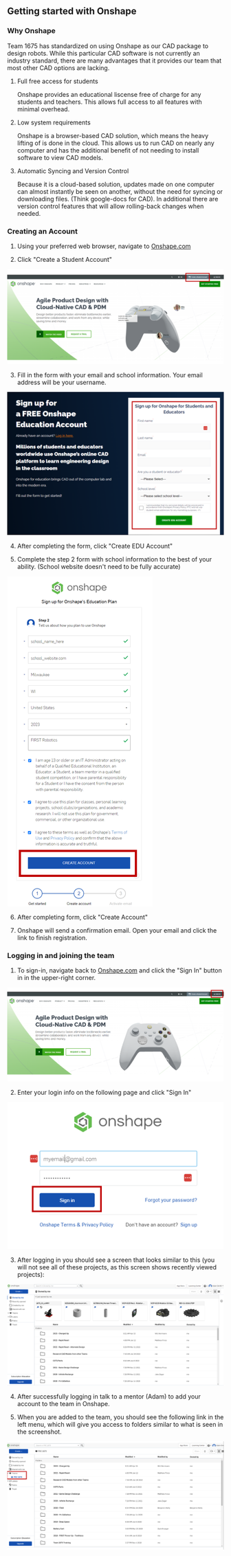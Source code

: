 ## Getting started with Onshape

### Why Onshape
Team 1675 has standardized on using Onshape as our CAD package to design robots. While this particular CAD software is not currently an industry standard, there are many advantages that it provides our team that most other CAD options are lacking.

1. Full free access for students

    Onshape provides an educational liscense free of charge for any students and teachers. This allows full access to all features with minimal overhead.

2. Low system requirements

    Onshape is a browser-based CAD solution, which means the heavy lifting of is done in the cloud. This allows us to run CAD on nearly any computer and has the additional benefit of not needing to install software to view CAD models.

3. Automatic Syncing and Version Control

    Because it is a cloud-based solution, updates made on one computer can almost instantly be seen on another, without the need for syncing or downloading files. (Think google-docs for CAD). In additional there are version control features that will allow rolling-back changes when needed.

### Creating an Account

1. Using your preferred web browser, navigate to [Onshape.com](https://onshape.com/)

2. Click "Create a Student Account" 

![Onshape Main](./cad-images/Onshape_Main.PNG)

3. Fill in the form with your email and school information. Your email address will be your username. 

![Onshape Form](./cad-images/Onshape_StudentInfo.PNG)

4. After completing the form, click "Create EDU Account"

5. Complete the step 2 form with school information to the best of your ability. (School website doesn't need to be fully accurate) 

![Onshape Step2](./cad-images/Onshape_Step2.PNG)

6. After completing form, click "Create Account"

7. Onshape will send a confirmation email. Open your email and click the link to finish registration.

### Logging in and joining the team

1. To sign-in, navigate back to [Onshape.com](https://onshape.com/) and click the "Sign In" button in in the upper-right corner.

![Onshape Main Sign-in](./cad-images/Onshape_Main_Signin.PNG)

2. Enter your login info on the following page and click "Sign In"

![Onshape Sign-in](./cad-images/Onshape_SignIn.PNG)

3. After logging in you should see a screen that looks similar to this (you will not see all of these projects, as this screen shows recently viewed projects): 

![Onshape Main Screen](./cad-images/Onshape_MainScreen.PNG)

4. After successfully logging in talk to a mentor (Adam) to add your account to the team in Onshape. 

5. When you are added to the team, you should see the following link in the left menu, which will give you access to folders similar to what is seen in the screenshot.

![Onshape Team Page](./cad-images/Onshape_teampage.PNG)